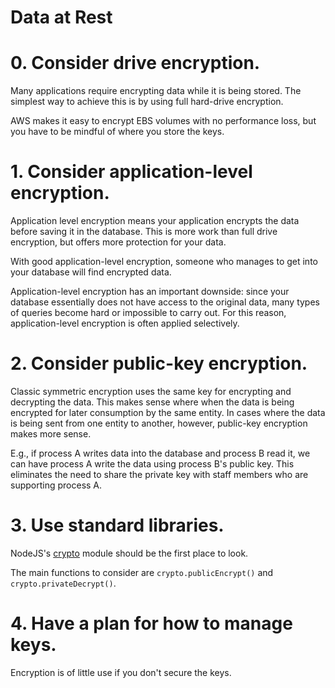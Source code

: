 # Data at Rest

# 0. Consider drive encryption.

Many applications require encrypting data while it is being stored. The
simplest way to achieve this is by using full hard-drive encryption.

AWS makes it easy to encrypt EBS volumes with no performance loss, but you
have to be mindful of where you store the keys.

# 1. Consider application-level encryption.

Application level encryption means your application encrypts the data before
saving it in the database. This is more work than full drive encryption, but
offers more protection for your data.

With good application-level encryption, someone who manages to get into your
database will find encrypted data.

Application-level encryption has an important downside: since your database
essentially does not have access to the original data, many types of queries
become hard or impossible to carry out. For this reason, application-level
encryption is often applied selectively.

# 2. Consider public-key encryption.

Classic symmetric encryption uses the same key for encrypting and decrypting
the data. This makes sense where when the data is being encrypted for later
consumption by the same entity. In cases where the data is being sent from one
entity to another, however, public-key encryption makes more sense.

E.g., if process A writes data into the database and process B read it, we can
have process A write the data using process B's public key. This eliminates
the need to share the private key with staff members who are supporting process
A.

# 3. Use standard libraries.

NodeJS's [crypto](http://nodejs.org/api/crypto.html) module should be the
first place to look.

The main functions to consider are `crypto.publicEncrypt()` and
`crypto.privateDecrypt()`.

# 4. Have a plan for how to manage keys.

Encryption is of little use if you don't secure the keys.
